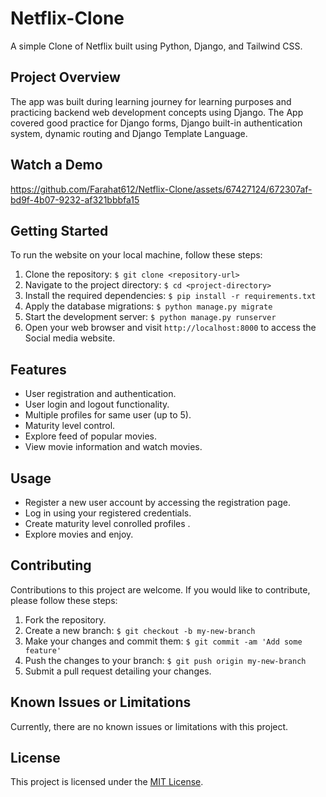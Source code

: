 # Netflix-Clone

A simple Clone of Netflix built using Python, Django, and Tailwind CSS. 


## Project Overview

The app was built during learning journey for learning purposes and practicing backend web development concepts using Django.
The App covered good practice for Django forms, Django built-in authentication system, dynamic routing and Django Template Language.

## Watch a Demo

https://github.com/Farahat612/Netflix-Clone/assets/67427124/672307af-bd9f-4b07-9232-af321bbbfa15



## Getting Started

To run the website on your local machine, follow these steps:

1. Clone the repository: `$ git clone <repository-url>`
2. Navigate to the project directory: `$ cd <project-directory>`
3. Install the required dependencies: `$ pip install -r requirements.txt`
4. Apply the database migrations: `$ python manage.py migrate`
5. Start the development server: `$ python manage.py runserver`
6. Open your web browser and visit `http://localhost:8000` to access the Social media website.


## Features

- User registration and authentication.
- User login and logout functionality.
- Multiple profiles for same user (up to 5).
- Maturity level control.
- Explore feed of popular movies.
- View movie information and watch movies.


## Usage

- Register a new user account by accessing the registration page.
- Log in using your registered credentials.
- Create maturity level conrolled profiles .
- Explore movies and enjoy.

## Contributing

Contributions to this project are welcome. If you would like to contribute, please follow these steps:

1. Fork the repository.
2. Create a new branch: `$ git checkout -b my-new-branch`
3. Make your changes and commit them: `$ git commit -am 'Add some feature'`
4. Push the changes to your branch: `$ git push origin my-new-branch`
5. Submit a pull request detailing your changes.

## Known Issues or Limitations

Currently, there are no known issues or limitations with this project.

## License

This project is licensed under the [MIT License](LICENSE).
